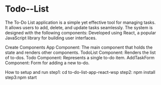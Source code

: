 # Todo--List

The To-Do List application is a simple yet effective tool for managing tasks. It allows users to add, delete, and update tasks seamlessly. The system is designed with the following components:
 Developed using React, a popular JavaScript library for building user interfaces.

 Create Components
App Component: The main component that holds the state and renders other components.
TodoList Component: Renders the list of to-dos.
Todo Component: Represents a single to-do item.
AddTaskForm Component: Form for adding a new to-do.

How to setup and run
step1: cd to-do-list-app-react-wsp
step2: npm install
step3:npm start
